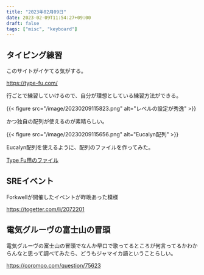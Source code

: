 ```yaml
---
title: "2023年02月09日"
date: 2023-02-09T11:54:27+09:00
draft: false
tags: ["misc", "keyboard"]
---
```


## タイピング練習

このサイトがイケてる気がする。

<https://type-fu.com/>

行ごとで練習していけるので、自分が理想としている練習方法ができる。

{{< figure src="/image/20230209115823.png" alt="レベルの設定が秀逸" >}}

かつ独自の配列が使えるのが素晴らしい。

{{< figure src="/image/20230209115656.png" alt="Eucalyn配列" >}}

Eucalyn配列を使えるように、配列のファイルを作ってみた。

[Type Fu用のファイル](/data/Eucalyn.tfl)

## SREイベント

Forkwellが開催したイベントが昨晩あった模様

<https://togetter.com/li/2072201>

## 電気グルーヴの富士山の冒頭

電気グルーヴの富士山の冒頭でなんか早口で歌ってるところが何言ってるかわからんなと思って調べてみたら、どうもジャマイカ語ということらしい。

<https://coromoo.com/question/75623>
